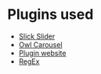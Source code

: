 # Plugins used
* [Slick Slider](https://kenwheeler.github.io/slick/)
* [Owl Carousel](https://owlcarousel2.github.io/OwlCarousel2/)
* [Plugin website](https://www.jqueryscript.net/)
* [RegEx](https://www.w3schools.com/js/js_regexp.asp)